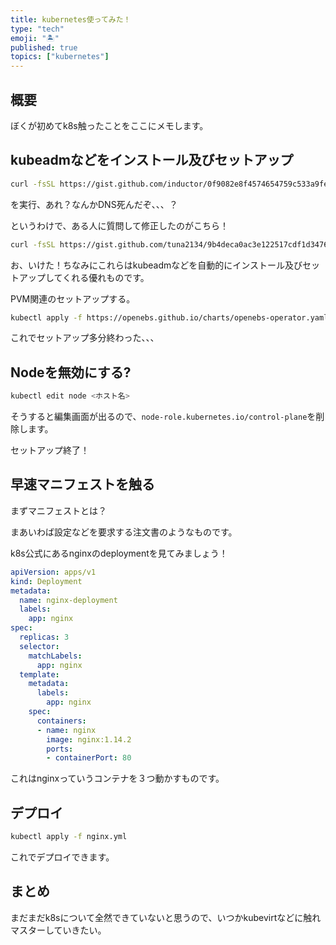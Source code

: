 ```yaml
---
title: kubernetes使ってみた！
type: "tech"
emoji: "🏝"
published: true
topics: ["kubernetes"]
---
```


## 概要

ぼくが初めてk8s触ったことをここにメモします。

## kubeadmなどをインストール及びセットアップ

```sh
curl -fsSL https://gist.github.com/inductor/0f9082e8f4574654759c533a9fe57b0d/raw/733405420b91da820df805f8eb20dc6596f28984/kubeadm-setup-ubuntu.sh | sh
```

を実行、あれ？なんかDNS死んだぞ、、、？

というわけで、ある人に質問して修正したのがこちら！

```sh
curl -fsSL https://gist.github.com/tuna2134/9b4deca0ac3e122517cdf1d34766449f/raw/c33479389ff3602e22ec8fc836bdd2c739246792/kubeadm-setup-ubuntu.sh | sh
```

お、いけた！ちなみにこれらはkubeadmなどを自動的にインストール及びセットアップしてくれる優れものです。

PVM関連のセットアップする。

```sh
kubectl apply -f https://openebs.github.io/charts/openebs-operator.yaml
```

これでセットアップ多分終わった、、、

## Nodeを無効にする?

```sh
kubectl edit node <ホスト名>
```

そうすると編集画面が出るので、`node-role.kubernetes.io/control-plane`を削除します。

セットアップ終了！

## 早速マニフェストを触る

まずマニフェストとは？

まあいわば設定などを要求する注文書のようなものです。

k8s公式にあるnginxのdeploymentを見てみましょう！

```yaml:nginx.yml
apiVersion: apps/v1
kind: Deployment
metadata:
  name: nginx-deployment
  labels:
    app: nginx
spec:
  replicas: 3
  selector:
    matchLabels:
      app: nginx
  template:
    metadata:
      labels:
        app: nginx
    spec:
      containers:
      - name: nginx
        image: nginx:1.14.2
        ports:
        - containerPort: 80
```

これはnginxっていうコンテナを３つ動かすものです。

## デプロイ

```sh
kubectl apply -f nginx.yml
```

これでデプロイできます。

## まとめ

まだまだk8sについて全然できていないと思うので、いつかkubevirtなどに触れマスターしていきたい。